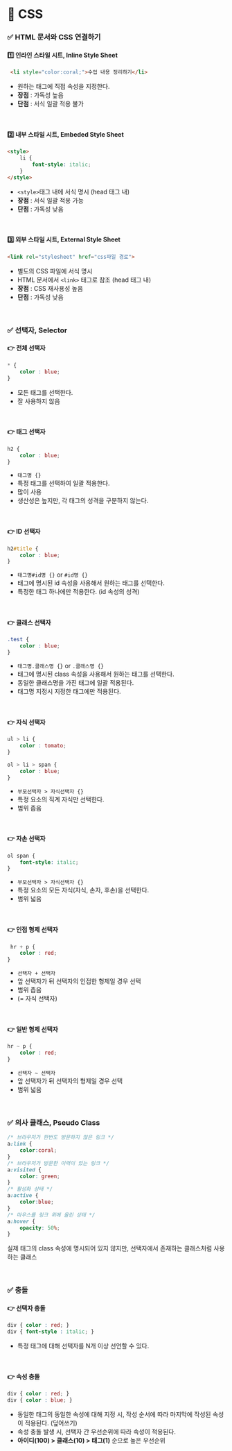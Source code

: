 # 📌 CSS
### ✅ HTML 문서와 CSS 연결하기
#### 1️⃣ 인라인 스타일 시트, Inline Style Sheet
```html
 <li style="color:coral;">수업 내용 정리하기</li>
```
- 원하는 태그에 직접 속성을 지정한다.
- **장점** : 가독성 높음
- **단점** : 서식 일괄 적용 불가

<br>

#### 2️⃣ 내부 스타일 시트, Embeded Style Sheet
```html
<style>
    li {
        font-style: italic;
    }
</style>
```
- `<style>`태그 내에 서식 명시 (head 태그 내)
- **장점** : 서식 일괄 적용 가능
- **단점** : 가독성 낮음

<br>

#### 3️⃣ 외부 스타일 시트, External Style Sheet
```html
<link rel="stylesheet" href="css파일 경로">
```
- 별도의 CSS 파일에 서식 명시
- HTML 문서에서 `<link>` 태그로 참조 (head 태그 내)
- **장점** : CSS 재사용성 높음
- **단점** : 가독성 낮음

<br>

### ✅ 선택자, Selector
#### 👉 전체 선택자
```css
* {
    color : blue;
}
```
- 모든 태그를 선택한다.
- 잘 사용하지 않음

<br>

#### 👉 태그 선택자
```css
h2 {
    color : blue;
}
```
- `태그명 {}`
- 특정 태그를 선택하여 일괄 적용한다.
- 많이 사용
- 생산성은 높지만, 각 태그의 성격을 구분하지 않는다.

<br>

#### 👉 ID 선택자
```css
h2#title {
    color : blue;
}
```
- `태그명#id명 {}` or `#id명 {}`
- 태그에 명시된 id 속성을 사용해서 원하는 태그를 선택한다.
- 특정한 태그 하나에만 적용한다. (id 속성의 성격)

<br>

#### 👉 클래스 선택자
```css
.test {
    color : blue;
}
```
- `태그명.클래스명 {}` or `.클래스명 {}`
- 태그에 명시된 class 속성을 사용해서 원하는 태그를 선택한다.
- 동일한 클래스명을 가진 태그에 일괄 적용된다.
- 태그명 지정시 지정한 태그에만 적용된다.

<br>

#### 👉 자식 선택자
```css
ul > li {
    color : tomato;
}

ol > li > span {
    color : blue;
}
```
- `부모선택자 > 자식선택자 {}`
- 특정 요소의 직계 자식만 선택한다.
- 범위 좁음

<br>

#### 👉 자손 선택자
```css
ol span {
    font-style: italic;
}
```
- `부모선택자 > 자식선택자 {}`
- 특정 요소의 모든 자식(자식, 손자, 후손)을 선택한다.
- 범위 넓음


<br>

#### 👉 인접 형제 선택자
```css
 hr + p {
    color : red;
}
```
- `선택자 + 선택자`
- 앞 선택자가 뒤 선택자의 인접한 형제일 경우 선택
- 범위 좁음
- (= 자식 선택자)

<br>

#### 👉 일반 형제 선택자
```css
hr ~ p {
    color : red;
}
```
- `선택자 ~ 선택자`
- 앞 선택자가 뒤 선택자의 형제일 경우 선택
- 범위 넓음

<br>

### ✅ 의사 클래스, Pseudo Class
```css
/* 브라우저가 한번도 방문하지 않은 링크 */
a:link {
    color:coral;
}
/* 브라우저가 방문한 이력이 있는 링크 */
a:visited {
    color: green;
}
/* 활성화 상태 */
a:active {
    color:blue;
}
/* 마우스를 링크 위에 올린 상태 */
a:hover {
    opacity: 50%;
}
```
실제 태그의 class 속성에 명시되어 있지 않지만, 선택자에서 존재하는 클래스처럼 사용하는 클래스

<br>

### ✅ 충돌
#### 👉 선택자 충돌
```css
div { color : red; }
div { font-style : italic; }
```
- 특정 태그에 대해 선택자를 N개 이상 선언할 수 있다.

<br>

#### 👉 속성 충돌
```css
div { color : red; }
div { color : blue; }
```
- 동일한 태그의 동일한 속성에 대해 지정 시, 작성 순서에 따라 마지막에 작성된 속성이 적용된다. (덮어쓰기)
- 속성 충돌 발생 시, 선택자 간 우선순위에 따라 속성이 적용된다.
- **아이디(100) > 클래스(10) > 태그(1)** 순으로 높은 우선순위
